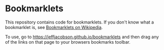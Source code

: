 # Bookmarklets

This repository contains code for bookmarklets. If you don't know what a bookmarklet is, see [Bookmarklets on Wikipedia].

To use, go to <https://jeffjacobson.github.io/bookmarklets> and then drag any of the links on that page to your browsers bookmarks toolbar.

[Bookmarklets on Wikipedia]:https://en.wikipedia.org/wiki/Bookmarklet

<!-- Bookmarklets will be written below. -->
